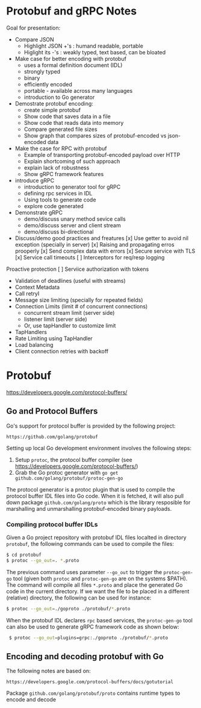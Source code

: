 # Protobuf and gRPC Notes
Goal for presentation:
- Compare JSON
  - Highlight JSON +'s : humand readable, portable
  - Higlight its -'s : weakly typed, text based, can be bloated
- Make case for better encoding with protobuf
  - uses a formal definition document (IDL)
  - strongly typed
  - binary
  - efficiently encoded
  - portable - available across many languages
  - introduction to Go generator
- Demostrate protobuf encoding:
  - create simple protobuf
  - Show code that saves data in a file
  - Show code that reads data into memory
  - Compare generated file sizes
  - Show graph that compares sizes of protobuf-encoded vs json-encoded data
- Make the case for RPC with protobuf
  - Example of transporting protobuf-encoded payload over HTTP
  - Explain shortcoming of such approach
  - explain lack of robustness
  - Show gRPC framework features
- introduce gRPC
  - introduction to generator tool for gRPC
  - defining rpc services in IDL
  - Using tools to generate code
  - explore code generated
- Demonstrate gRPC
  - demo/discuss unary method sevice calls
  - demo/discuss server and client stream
  - demo/discuss bi-directional
- Discuss/demo good practices and freatures
  [x] Use getter to avoid nil exception (specially in server)
  [x] Raising and propagating erros prooperly 
  [x] Send complex data with errors
  [x] Secure service with TLS
  [x] Service call timeouts
  [ ] Interceptors for req/resp logging

Proactive protection
  [ ] Serviice authorization with tokens
  - Validation of deadlines (useful with streams)
  - Context Metadata 
  - Call retryI
  - Message size limiting (specially for repeated fields)
  - Connection Limits (limit # of concurrent connections)
    - concurrent stream limit (server side)
    - listener limit (server side)
    - Or, use tapHandler to customize limit
  - TapHandlers
  - Rate Limiting using TapHandler
  - Load balancing
  - Client connection retries with backoff

# Protobuf 
https://developers.google.com/protocol-buffers/

## Go and Protocol Buffers
Go's support for protocol buffer is provided by the following project:

```
https://github.com/golang/protobuf
```
Setting up local Go development environment involves the following steps:
1. Setup `protoc`, the protocol buffer compiler (see https://developers.google.com/protocol-buffers/)
2. Grab the Go protoc generator with `go get github.com/golang/protobuf/protoc-gen-go`

The protocol generator is a protoc plugin that is used to compile the protocol buffer IDL files into Go code.  When it is fetched, it will also pull down package `github.com/golang/proto` which is the library resposible for marshalling and unmarshalling protobuf-encoded binary payloads.

### Compiling protocol buffer IDLs
Given a Go project repository with protobuf IDL files localted in directory `protobuf`, the following commands can be used to compile the files:
```sh
$ cd protobuf
$ protoc --go_out=. *.proto
```

The previous command uses parameter `--go_out` to trigger the `protoc-gen-go` tool (given both `protoc` and `protoc-gen-go` are on the systems $PATH).  The command will compile all files `*.proto` and place the generated Go code in the current directory.  If we want the file to be placed in a different (relative) directory, the following can be used for instance:
```sh
$ protoc --go_out=./goproto ./protobuf/*.proto
```

When the protobuf IDL declares `rpc` based services, the `protoc-gen-go` tool can also be used to generate gRPC framework code as shown below:
```sh
 $ protoc --go_out=plugins=grpc:./goproto ./protobuf/*.proto
```

## Encoding and decoding protobuf with Go
The following notes are based on:
```
https://developers.google.com/protocol-buffers/docs/gotutorial
```

Package `github.com/golang/protobuf/proto` contains runtime types to encode and decode 